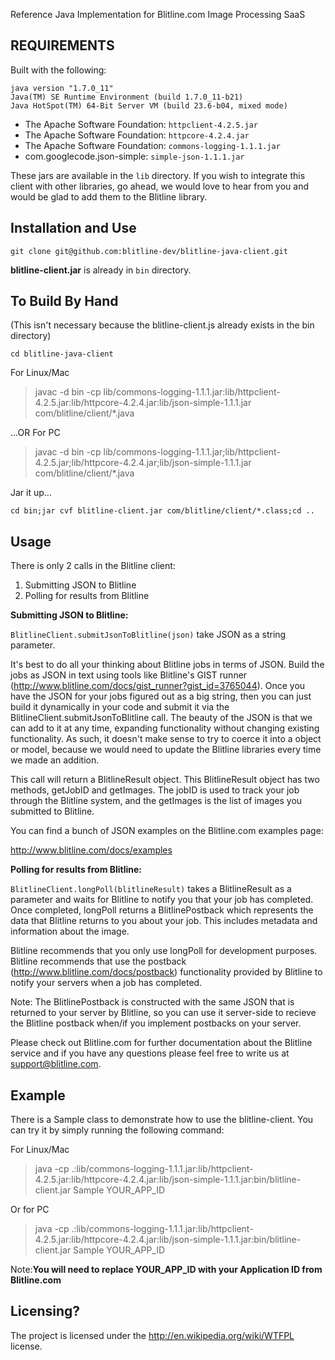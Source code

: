 Reference Java Implementation for Blitline.com Image Processing SaaS


REQUIREMENTS
-----------------------
Built with the following:

```
java version "1.7.0_11"
Java(TM) SE Runtime Environment (build 1.7.0_11-b21)
Java HotSpot(TM) 64-Bit Server VM (build 23.6-b04, mixed mode)
```


- The Apache Software Foundation: ```httpclient-4.2.5.jar```
- The Apache Software Foundation: ```httpcore-4.2.4.jar```
- The Apache Software Foundation: ```commons-logging-1.1.1.jar```
- com.googlecode.json-simple: ```simple-json-1.1.1.jar```

These jars are available in the ```lib``` directory. If you wish
to integrate this client with other libraries, go ahead, we would love
to hear from you and would be glad to add them to the 
Blitline library.


Installation and Use
-----------------------
```git clone git@github.com:blitline-dev/blitline-java-client.git```

**blitline-client.jar** is already in ```bin``` directory.


To Build By Hand 
-----------------------
(This isn't necessary because the blitline-client.js already exists in the bin directory)

```
cd blitline-java-client
```

For Linux/Mac
> javac -d bin -cp lib/commons-logging-1.1.1.jar:lib/httpclient-4.2.5.jar:lib/httpcore-4.2.4.jar:lib/json-simple-1.1.1.jar com/blitline/client/*.java

...OR For PC
> javac -d bin -cp lib/commons-logging-1.1.1.jar;lib/httpclient-4.2.5.jar;lib/httpcore-4.2.4.jar;lib/json-simple-1.1.1.jar com/blitline/client/*.java

Jar it up...
```
cd bin;jar cvf blitline-client.jar com/blitline/client/*.class;cd ..
```


Usage
-----------------------

There is only 2 calls in the Blitline client:

1. Submitting JSON to Blitline
2. Polling for results from Blitline

**Submitting JSON to Blitline:**

```BlitlineClient.submitJsonToBlitline(json)``` take JSON as a string parameter. 

It's best to do all your thinking about Blitline jobs in terms of JSON. Build the jobs as JSON in text using tools like Blitline's GIST runner (http://www.blitline.com/docs/gist_runner?gist_id=3765044). Once you have the JSON for your jobs figured out as a big string, then you can just build it dynamically in your code and submit it via the BlitlineClient.submitJsonToBlitline call. The beauty of the JSON is that we can add to it at any time, expanding functionality without changing existing functionality. As such, it doesn't make sense to try to coerce it into a object or model, because we would need to update the Blitline libraries every time we made an addition.

This call will return a BlitlineResult object. This BlitlineResult object has two methods, getJobID and getImages. The jobID is used to track your job through the Blitline system, and the getImages is the list of images you submitted to Blitline.

You can find a bunch of JSON examples on the Blitline.com examples page:

http://www.blitline.com/docs/examples

**Polling for results from Blitline:**

```BlitlineClient.longPoll(blitlineResult)``` takes a BlitlineResult as a parameter and waits for Blitline to notify you that your job has completed. Once completed, longPoll returns a BlitlinePostback which represents the data that Blitline returns to you about your job. This includes metadata and information about the image.

Blitline recommends that you only use longPoll for development purposes. Blitline recommends that use the postback (http://www.blitline.com/docs/postback) functionality provided by Blitline to notify your servers when a job has completed. 

Note: The BlitlinePostback is constructed with the same JSON that is returned to your server by Blitline, so you can use it server-side to recieve the Blitline postback when/if you implement postbacks on your server.

Please check out Blitline.com for further documentation about the Blitline service and if you have any questions please feel free to write us at support@blitline.com.


Example
-----------------------

There is a Sample class to demonstrate how to use the blitline-client. You can try it by simply running the following
command:

For Linux/Mac

> java -cp .:lib/commons-logging-1.1.1.jar:lib/httpclient-4.2.5.jar:lib/httpcore-4.2.4.jar:lib/json-simple-1.1.1.jar:bin/blitline-client.jar Sample YOUR_APP_ID

Or for PC
> java -cp .:lib/commons-logging-1.1.1.jar:lib/httpclient-4.2.5.jar:lib/httpcore-4.2.4.jar:lib/json-simple-1.1.1.jar:bin/blitline-client.jar Sample YOUR_APP_ID

Note:**You will need to replace YOUR_APP_ID with your Application ID from Blitline.com**

Licensing?
-----------------------

The project is licensed under the http://en.wikipedia.org/wiki/WTFPL license.


